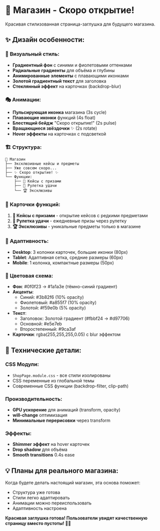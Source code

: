 # 🛒 Магазин - Скоро открытие!

Красивая стилизованная страница-заглушка для будущего магазина.

## ✨ Дизайн особенности:

### 🎨 **Визуальный стиль:**
- **Градиентный фон** с синими и фиолетовыми оттенками
- **Радиальные градиенты** для объёма и глубины
- **Анимированные элементы** с плавающими иконками
- **Золотой градиентный текст** для заголовка
- **Стеклянный эффект** на карточках (backdrop-blur)

### 🎭 **Анимации:**
- **Пульсирующая иконка** магазина (3s cycle)
- **Плавающие иконки** функций (4s float)
- **Блестящий бейдж** "Скоро открытие!" (2s pulse)
- **Вращающиеся звёздочки** ✨ (2s rotate)
- **Hover эффекты** на карточках с подсветкой

### 🏗️ **Структура:**
```
🛒 Магазин
├── Эксклюзивные кейсы и предметы
├── Уже совсем скоро...
├── ✨ Скоро открытие! ✨
└── Функции:
    ├── 🎁 Кейсы с призами
    ├── 🎰 Рулетка удачи
    └── 🏆 Эксклюзивы
```

### 🎯 **Карточки функций:**
1. **🎁 Кейсы с призами** - открытие кейсов с редкими предметами
2. **🎰 Рулетка удачи** - ежедневные призы через рулетку
3. **🏆 Эксклюзивы** - уникальные предметы только в магазине

### 📱 **Адаптивность:**
- **Desktop**: 3 колонки карточек, большие иконки (80px)
- **Tablet**: Адаптивная сетка, средние размеры (60px)
- **Mobile**: 1 колонка, компактные размеры (50px)

### 🎨 **Цветовая схема:**
- **Фон**: #0f0f23 → #1a1a3e (тёмно-синий градиент)
- **Акценты**: 
  - Синий: #3b82f6 (10% opacity)
  - Фиолетовый: #a855f7 (10% opacity)
  - Золотой: #f59e0b (5% opacity)
- **Текст**: 
  - Заголовок: Золотой градиент (#fbbf24 → #d97706)
  - Основной: #e5e7eb
  - Второстепенный: #9ca3af
- **Карточки**: rgba(255,255,255,0.05) с blur эффектом

## 🚀 **Технические детали:**

### **CSS Модули:**
- `ShopPage.module.css` - все стили изолированы
- CSS переменные из глобальной темы
- Современные CSS функции (backdrop-filter, clip-path)

### **Производительность:**
- **GPU ускорение** для анимаций (transform, opacity)
- **will-change** оптимизация
- **Минимальные перерисовки** через transform

### **Эффекты:**
- **Shimmer эффект** на hover карточек
- **Drop shadow** для объёма
- **Smooth transitions** 0.4s ease

## 💡 **Планы для реального магазина:**
Когда будете делать настоящий магазин, эта основа поможет:
- Структура уже готова
- Стили легко адаптировать
- Анимации можно переиспользовать
- Адаптивность настроена

**Красивая заглушка готова! Пользователи увидят качественную страницу вместо пустоты! 🎨✨**